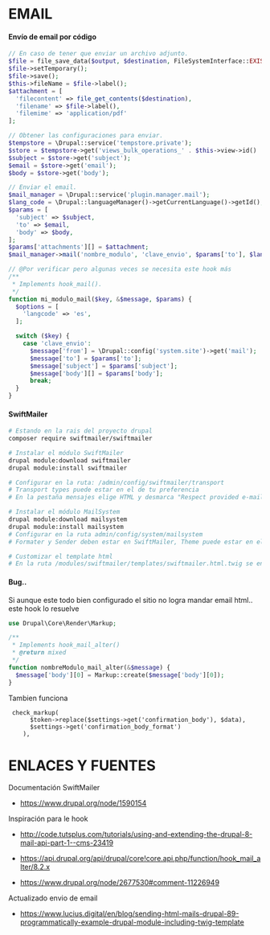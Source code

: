 EMAIL
========
#### Envío de email por código
```php
// En caso de tener que enviar un archivo adjunto.
$file = file_save_data($output, $destination, FileSystemInterface::EXISTS_REPLACE);
$file->setTemporary();
$file->save();
$this->fileName = $file->label();
$attachment = [
  'filecontent' => file_get_contents($destination),
  'filename' => $file->label(),
  'filemime' => 'application/pdf'
];

// Obtener las configuraciones para enviar.
$tempstore = \Drupal::service('tempstore.private');
$store = $tempstore->get('views_bulk_operations_' . $this->view->id() . '_' . $this->view->current_display);
$subject = $store->get('subject');
$email = $store->get('email');
$body = $store->get('body');

// Enviar el email.
$mail_manager = \Drupal::service('plugin.manager.mail');
$lang_code = \Drupal::languageManager()->getCurrentLanguage()->getId();
$params = [
  'subject' => $subject,
  'to' => $email,
  'body' => $body,
];
$params['attachments'][] = $attachment;
$mail_manager->mail('nombre_modulo', 'clave_envio', $params['to'], $lang_code, $params, NULL, TRUE);

// @Por verificar pero algunas veces se necesita este hook más
/**
 * Implements hook_mail().
 */
function mi_modulo_mail($key, &$message, $params) {
  $options = [
    'langcode' => 'es',
  ];

  switch ($key) {
    case 'clave_envio':
      $message['from'] = \Drupal::config('system.site')->get('mail');
      $message['to'] = $params['to'];
      $message['subject'] = $params['subject'];
      $message['body'][] = $params['body'];
      break;
  }
}
```

#### SwiftMailer
```bash
# Estando en la rais del proyecto drupal
composer require swiftmailer/swiftmailer

# Instalar el módulo SwiftMailer
drupal module:download swiftmailer
drupal module:install swiftmailer

# Configurar en la ruta: /admin/config/swiftmailer/transport
# Transport types puede estar en el de tu preferencia
# En la pestaña mensajes elige HTML y desmarca "Respect provided e-mail format."

# Instalar el módulo MailSystem
drupal module:download mailsystem
drupal module:install mailsystem
# Configurar en la ruta admin/config/system/mailsystem
# Formater y Sender deben estar en SwiftMailer, Theme puede estar en el Tema por defecto o en SwiftMailer

# Customizar el template html
# En la ruta /modules/swiftmailer/templates/swiftmailer.html.twig se encuentra el template base.
```

#### Bug..
Si aunque este todo bien configurado el sitio no logra mandar email html.. este hook lo resuelve
```php
use Drupal\Core\Render\Markup;

/**
 * Implements hook_mail_alter()
 * @return mixed
 */
function nombreModulo_mail_alter(&$message) {
  $message['body'][0] = Markup::create($message['body'][0]);
}
```
Tambien funciona
```
 check_markup(
      $token->replace($settings->get('confirmation_body'), $data),
      $settings->get('confirmation_body_format')
    ),
```


ENLACES Y FUENTES
=================
Documentación SwiftMailer
- https://www.drupal.org/node/1590154

Inspiración para le hook
- http://code.tutsplus.com/tutorials/using-and-extending-the-drupal-8-mail-api-part-1--cms-23419

- https://api.drupal.org/api/drupal/core!core.api.php/function/hook_mail_alter/8.2.x

- https://www.drupal.org/node/2677530#comment-11226949

Actualizado envio de email
- https://www.lucius.digital/en/blog/sending-html-mails-drupal-89-programmatically-example-drupal-module-including-twig-template
